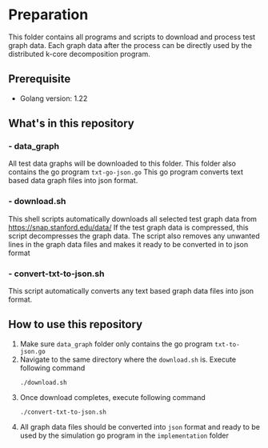 # Preparation
This folder contains all programs and scripts to download and process test graph data.
Each graph data after the process can be directly used by the distributed k-core decomposition program.
## Prerequisite
- Golang version: 1.22

## What's in this repository

### - data_graph
All test data graphs will be downloaded to this folder.
This folder also contains the go program `txt-go-json.go`
This go program converts text based data graph files into json format.
### - download.sh
This shell scripts automatically downloads all selected test graph data from
https://snap.stanford.edu/data/
If the test graph data is compressed, this script decompresses the graph data.
The script also removes any unwanted lines in the graph data files and makes it ready to be converted in to json format
### - convert-txt-to-json.sh
This script automatically converts any text based graph data files into json format.
## How to use this repository
1. Make sure `data_graph` folder only contains the go program `txt-to-json.go`
2. Navigate to the same directory where the `download.sh` is. Execute following command
    ```shell
    ./download.sh
    ```
3. Once download completes, execute following command
    ```shell
    ./convert-txt-to-json.sh
    ```
4. All graph data files should be converted into `json` format and ready to be used by the simulation go program in the `implementation` folder



